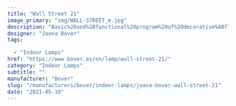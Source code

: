 ```yaml
---
title: "Wall Street 21"
image_primary: "img/WALL-STREET_m.jpg"
description: "Basic%20and%20functional%20program%20of%20decorative%A0fluorescent%20wall%20lamps%20which%20incorporate%20an%A0optimal%20beam%20light%20diffusion%2C%20manually%A0manufactures%20with%20translucent%20ribbon%20or%20cotton%A0fabric.%20Available%20in%20different%20measures%20for%20domestic%A0or%20public%20spaces%20according%20to%20customer%20needs.%0A%0A"
designer: "Joana Bover"
tags: 

  - "Indoor Lamps"
href: "https://www.bover.es/en/lamp/wall-street-21/"
category: "Indoor Lamps"
subtitle: ""
manufacturer: "Bover"
slug: "/manufacturers/bover/indoor-lamps/joana-bover-wall-street-21"
date: "2021-05-10"
---
```

